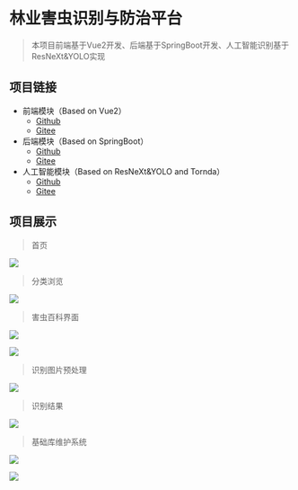 # 林业害虫识别与防治平台
> 本项目前端基于Vue2开发、后端基于SpringBoot开发、人工智能识别基于ResNeXt&YOLO实现

## 项目链接

- 前端模块（Based on Vue2）
  - [Github](https://github.com/Jiang-TaiBai/pest-identification-vue-ui) 
  - [Gitee](https://gitee.com/jiang-taibai/pest-identification-vue-ui)
- 后端模块（Based on SpringBoot）
  - [Github](https://github.com/Jiang-TaiBai/pest-identification-java-api)
  - [Gitee](https://gitee.com/jiang-taibai/pest-identification-java-api)
- 人工智能模块（Based on ResNeXt&YOLO and Tornda）
  - [Github](https://github.com/Jiang-TaiBai/pest-identification-python-api)
  - [Gitee](https://gitee.com/jiang-taibai/pest-identification-python-api)


## 项目展示

> 首页

![](https://gcore.jsdelivr.net/gh/Jiang-TaiBai/pic-go@main/img/202304110105284.png)

> 分类浏览

![](https://gcore.jsdelivr.net/gh/Jiang-TaiBai/pic-go@main/img/202304110106603.png)

> 害虫百科界面

![](https://gcore.jsdelivr.net/gh/Jiang-TaiBai/pic-go@main/img/202304110108103.png)

![](https://gcore.jsdelivr.net/gh/Jiang-TaiBai/pic-go@main/img/202304110109798.png)

> 识别图片预处理

![](https://gcore.jsdelivr.net/gh/Jiang-TaiBai/pic-go@main/img/202304110109458.png)

> 识别结果

![](https://gcore.jsdelivr.net/gh/Jiang-TaiBai/pic-go@main/img/202304110111373.png)

> 基础库维护系统

![](https://gcore.jsdelivr.net/gh/Jiang-TaiBai/pic-go@main/img/202304110110279.png)

![](https://gcore.jsdelivr.net/gh/Jiang-TaiBai/pic-go@main/img/202304110111881.png)


